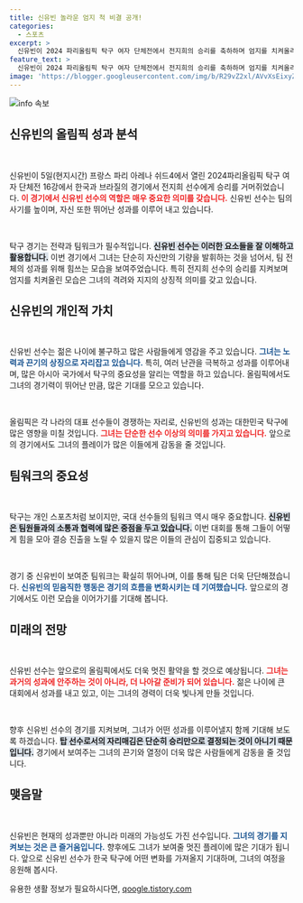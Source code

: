 ```yaml
---
title: 신유빈 놀라운 엄지 척 비결 공개!
categories:
  - 스포츠
excerpt: >
  신유빈이 2024 파리올림픽 탁구 여자 단체전에서 전지희의 승리를 축하하며 엄지를 치켜올리는 순간, 한국 팀의 기세가 살아났다! 이들의 화합이 가져올 더 큰 역전극을 기대해보세요!
feature_text: >
  신유빈이 2024 파리올림픽 탁구 여자 단체전에서 전지희의 승리를 축하하며 엄지를 치켜올리는 순간, 한국 팀의 기세가 살아났다! 이들의 화합이 가져올 더 큰 역전극을 기대해보세요!
image: 'https://blogger.googleusercontent.com/img/b/R29vZ2xl/AVvXsEixyZcFfHzMRdzZMjFBmAUKJYCLCGyLL1o632UiGVXcaFdKo_bkvkuCioo0uUKlGfBVcT3P84aROyZIXSBEx3Aw5nCQ3pTgDom1WDC4m8eifvWiAmWEEVb4x6G_l8C0QH225ldMjyaFvpxGEBGNO37VmDTDMHGhJPq73UglMfDca1-0aw/s1600/blogspot.png'
---
```


<p><img src="https://blogger.googleusercontent.com/img/b/R29vZ2xl/AVvXsEixyZcFfHzMRdzZMjFBmAUKJYCLCGyLL1o632UiGVXcaFdKo_bkvkuCioo0uUKlGfBVcT3P84aROyZIXSBEx3Aw5nCQ3pTgDom1WDC4m8eifvWiAmWEEVb4x6G_l8C0QH225ldMjyaFvpxGEBGNO37VmDTDMHGhJPq73UglMfDca1-0aw/s1600/blogspot.png" alt="info 속보" /></p>

<h2 data-ke-size="size26">신유빈의 올림픽 성과 분석</h2>

<p data-ke-size="size16">&nbsp;</p>

<p>신유빈이 5일(현지시간) 프랑스 파리 아레나 쉬드4에서 열린 2024파리올림픽 탁구 여자 단체전 16강에서 한국과 브라질의 경기에서 전지희 선수에게 승리를 거머쥐었습니다. <b><span style="color: #ee2323;">이 경기에서 신유빈 선수의 역할은 매우 중요한 의미를 갖습니다.</span></b> 신유빈 선수는 팀의 사기를 높이며, 자신 또한 뛰어난 성과를 이루어 내고 있습니다.</p>

<p data-ke-size="size16">&nbsp;</p>

<p>탁구 경기는 전략과 팀워크가 필수적입니다. <b><span style="background-color: #21538527;">신유빈 선수는 이러한 요소들을 잘 이해하고 활용합니다.</span></b> 이번 경기에서 그녀는 단순히 자신만의 기량을 발휘하는 것을 넘어서, 팀 전체의 성과를 위해 힘쓰는 모습을 보여주었습니다. 특히 전지희 선수의 승리를 지켜보며 엄지를 치켜올린 모습은 그녀의 격려와 지지의 상징적 의미를 갖고 있습니다.</p>

<h2 data-ke-size="size26">신유빈의 개인적 가치</h2>

<p data-ke-size="size16">&nbsp;</p>

<p>신유빈 선수는 젊은 나이에 불구하고 많은 사람들에게 영감을 주고 있습니다. <b><span style="color: #1a5490;">그녀는 노력과 끈기의 상징으로 자리잡고 있습니다.</span></b> 특히, 여러 난관을 극복하고 성과를 이루어내며, 많은 아시아 국가에서 탁구의 중요성을 알리는 역할을 하고 있습니다. 올림픽에서도 그녀의 경기력이 뛰어난 만큼, 많은 기대를 모으고 있습니다.</p>

<p data-ke-size="size16">&nbsp;</p>

<p>올림픽은 각 나라의 대표 선수들이 경쟁하는 자리로, 신유빈의 성과는 대한민국 탁구에 많은 영향을 미칠 것입니다. <b><span style="color: #ee2323;">그녀는 단순한 선수 이상의 의미를 가지고 있습니다.</span></b> 앞으로의 경기에서도 그녀의 플레이가 많은 이들에게 감동을 줄 것입니다.</p>

<h2 data-ke-size="size26">팀워크의 중요성</h2>

<p data-ke-size="size16">&nbsp;</p>

<p>탁구는 개인 스포츠처럼 보이지만, 국대 선수들의 팀워크 역시 매우 중요합니다. <b><span style="background-color: #21538527;">신유빈은 팀원들과의 소통과 협력에 많은 중점을 두고 있습니다.</span></b> 이번 대회를 통해 그들이 어떻게 힘을 모아 결승 진출을 노릴 수 있을지 많은 이들의 관심이 집중되고 있습니다.</p>

<p data-ke-size="size16">&nbsp;</p>

<p>경기 중 신유빈이 보여준 팀워크는 확실히 뛰어나며, 이를 통해 팀은 더욱 단단해졌습니다. <b><span style="color: #1a5490;">신유빈의 믿음직한 행동은 경기의 흐름을 변화시키는 데 기여했습니다.</span></b> 앞으로의 경기에서도 이런 모습을 이어가기를 기대해 봅니다. </p>

<h2 data-ke-size="size26">미래의 전망</h2>

<p data-ke-size="size16">&nbsp;</p>

<p>신유빈 선수는 앞으로의 올림픽에서도 더욱 멋진 활약을 할 것으로 예상됩니다. <b><span style="color: #ee2323;">그녀는 과거의 성과에 안주하는 것이 아니라, 더 나아갈 준비가 되어 있습니다.</span></b> 젊은 나이에 큰 대회에서 성과를 내고 있고, 이는 그녀의 경력이 더욱 빛나게 만들 것입니다.</p>

<p data-ke-size="size16">&nbsp;</p>

<p>향후 신유빈 선수의 경기를 지켜보며, 그녀가 어떤 성과를 이루어낼지 함께 기대해 보도록 하겠습니다. <b><span style="background-color: #21538527;">탑 선수로서의 자리매김은 단순히 승리만으로 결정되는 것이 아니기 때문입니다.</span></b> 경기에서 보여주는 그녀의 끈기와 열정이 더욱 많은 사람들에게 감동을 줄 것입니다.</p>

<h2 data-ke-size="size26">맺음말</h2>

<p data-ke-size="size16">&nbsp;</p>

<p>신유빈은 현재의 성과뿐만 아니라 미래의 가능성도 가진 선수입니다. <b><span style="color: #1a5490;">그녀의 경기를 지켜보는 것은 큰 즐거움입니다.</span></b> 향후에도 그녀가 보여줄 멋진 플레이에 많은 기대가 됩니다. 앞으로 신유빈 선수가 한국 탁구에 어떤 변화를 가져올지 기대하며, 그녀의 여정을 응원해 봅시다.</p>
유용한 생활 정보가 필요하시다면, <a href="https://qoogle.tistory.com" rel="dofollow">qoogle.tistory.com</a>


